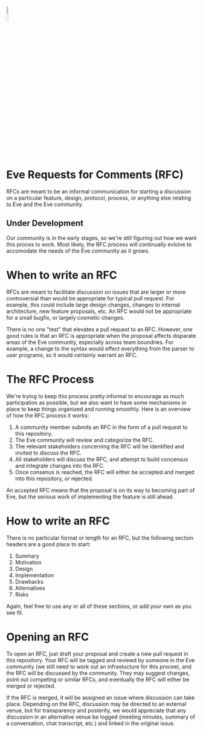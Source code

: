 <img src="http://www.witheve.com/logo.png" width="10%" style="margin: 0 auto;">

# Eve Requests for Comments (RFC)

RFCs are meant to be an informal communication for starting a discussion on a particular feature, design, protocol, process, or anything else relating to Eve and the Eve community.

## Under Development

Our community is in the early stages, so we're still figuring out how we want this proces to work. Most likely, the RFC process will continually evlolve to accomodate the needs of the Eve community as it grows.

# When to write an RFC

RFCs are meant to facilitate discussion on issues that are larger or more controversial than would be appropriate for typical pull request. For example, this could include large design changes, changes to internal architecture, new feature proposals, etc. An RFC would not be appropriate for a small bugfix, or largely cosmetic changes.

There is no one "test" that elevates a pull request to an RFC. However, one good rules is that an RFC is appropriate when the proposal affects disparate areas of the Eve community, especially across team boundries. For example, a change to the syntax would effect everything from the parser to user programs, so it would certainly warrant an RFC.

# The RFC Process

We're trying to keep this process pretty informal to encourage as much participation as possible, but we also want to have some mechanisms in place to keep things organized and running smoothly. Here is an overview of how the RFC process it works:

1. A community member submits an RFC in the form of a pull request to this repository.
2. The Eve community will review and categorize the RFC. 
3. The relevant stakeholders concerning the RFC will be identified and invited to discuss the RFC.
3. All stakeholders will discuss the RFC, and attempt to build concensus and integrate changes into the RFC.
4. Once consenus is reached, the RFC will either be accepted and merged into this repository, or rejected.

An accepted RFC means that the proposal is on its way to becoming part of Eve, but the serious work of implementing the feature is still ahead.

# How to write an RFC

There is no particular format or length for an RFC, but the following section headers are a good place to start:

1. Summary
2. Motivation
3. Design
4. Implementation
5. Drawbacks
6. Alternatives
7. Risks

Again, feel free to use any or all of these sections, or add your own as you see fit.

# Opening an RFC

To open an RFC, just draft your proposal and create a new pull request in this repository. Your RFC will be tagged and reviewd by someone in the Eve community (we still need to work out an infrastucture for this procee), and the RFC will be discussed by the community. They may suggest changes, point out competing or similar RFCs, and eventually the RFC will either be merged or rejected.

If the RFC is merged, it will be assigned an issue where discussion can take place. Depending on the RFC, discussion may be directed to an external venue, but for transparency and posterity, we would appreciate that any discussion in an alternative venue be logged (meeting minutes, summary of a conversation, chat transcript, etc.) and linked in the original issue.
